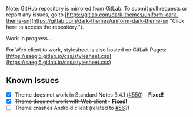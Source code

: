 Note: GitHub repository is mirrored from GitLab. To submit pull requests or report any issues, go to [https://gitlab.com/dark-themes/uniform-dark-theme-sn](https://gitlab.com/dark-themes/uniform-dark-theme-sn "Click here to access the repository.").

Work in progress...

For Web client to work, stylesheet is also hosted on GitLab Pages:
[https://saegl5.gitlab.io/css/stylesheet.css](https://saegl5.gitlab.io/css/stylesheet.css)

## Known Issues

- [x] ~~Theme does not work in Standard Notes 3.4.1 ([#550](https://github.com/standardnotes/desktop/issues/550))~~ - **Fixed!**<br>
- [x] ~~Theme does not work with Web client~~ - **Fixed!**<br>
- [ ] Theme crashes Android client (related to [#56](https://github.com/standardnotes/mobile/issues/56)?)<br>